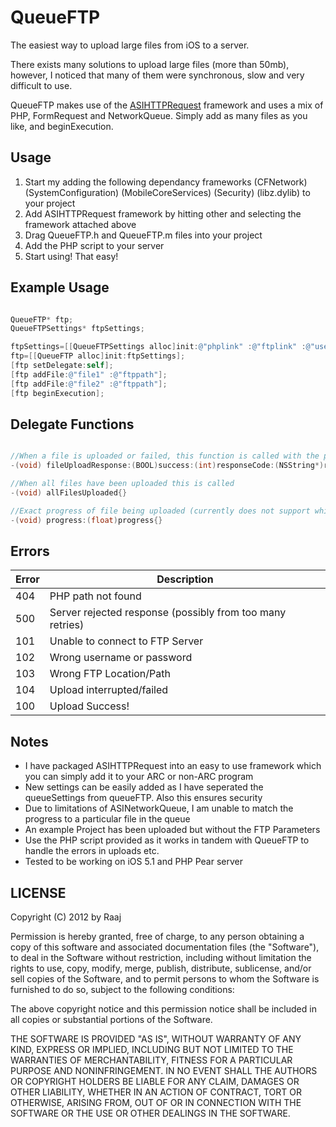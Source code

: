 # QueueFTP

The easiest way to upload large files from iOS to a server.

There exists many solutions to upload large files (more than 50mb), however, I noticed that many of them were synchronous, slow and very difficult to use.

QueueFTP makes use of the [ASIHTTPRequest](http://allseeing-i.com/ASIHTTPRequest/) framework and uses a mix of PHP, FormRequest and NetworkQueue. Simply add as many files as you like, and beginExecution.

## Usage

1. Start my adding the following dependancy frameworks (CFNetwork) (SystemConfiguration) (MobileCoreServices) (Security) (libz.dylib) to your project
2. Add ASIHTTPRequest framework by hitting other and selecting the framework attached above
3. Drag QueueFTP.h and QueueFTP.m files into your project
4. Add the PHP script to your server
4. Start using! That easy!

## Example Usage

``` objective-c

QueueFTP* ftp;
QueueFTPSettings* ftpSettings;

ftpSettings=[[QueueFTPSettings alloc]init:@"phplink" :@"ftplink" :@"username" :@"password"];
ftp=[[QueueFTP alloc]init:ftpSettings];
[ftp setDelegate:self];
[ftp addFile:@"file1" :@"ftppath"];
[ftp addFile:@"file2" :@"ftppath"];
[ftp beginExecution];

```

## Delegate Functions

``` objective-c

//When a file is uploaded or failed, this function is called with the particular response code and string
-(void) fileUploadResponse:(BOOL)success:(int)responseCode:(NSString*)responseString{}

//When all files have been uploaded this is called
-(void) allFilesUploaded{}

//Exact progress of file being uploaded (currently does not support which file it is)
-(void) progress:(float)progress{}

```

## Errors

Error    | Description
---------- | ----------- 
404 | PHP path not found   
500 | Server rejected response (possibly from too many retries)
101 | Unable to connect to FTP Server
102 | Wrong username or password
103 | Wrong FTP Location/Path
104 | Upload interrupted/failed
100 | Upload Success!

## Notes

* I have packaged ASIHTTPRequest into an easy to use framework which you can simply add it to your ARC or non-ARC program
* New settings can be easily added as I have seperated the queueSettings from queueFTP. Also this ensures security
* Due to limitations of ASINetworkQueue, I am unable to match the progress to a particular file in the queue
* An example Project has been uploaded but without the FTP Parameters
* Use the PHP script provided as it works in tandem with QueueFTP to handle the errors in uploads etc.
* Tested to be working on iOS 5.1 and PHP Pear server

LICENSE
-------

Copyright (C) 2012 by Raaj

Permission is hereby granted, free of charge, to any person obtaining a copy
of this software and associated documentation files (the "Software"), to deal
in the Software without restriction, including without limitation the rights
to use, copy, modify, merge, publish, distribute, sublicense, and/or sell
copies of the Software, and to permit persons to whom the Software is
furnished to do so, subject to the following conditions:

The above copyright notice and this permission notice shall be included in
all copies or substantial portions of the Software.

THE SOFTWARE IS PROVIDED "AS IS", WITHOUT WARRANTY OF ANY KIND, EXPRESS OR
IMPLIED, INCLUDING BUT NOT LIMITED TO THE WARRANTIES OF MERCHANTABILITY,
FITNESS FOR A PARTICULAR PURPOSE AND NONINFRINGEMENT. IN NO EVENT SHALL THE
AUTHORS OR COPYRIGHT HOLDERS BE LIABLE FOR ANY CLAIM, DAMAGES OR OTHER
LIABILITY, WHETHER IN AN ACTION OF CONTRACT, TORT OR OTHERWISE, ARISING FROM,
OUT OF OR IN CONNECTION WITH THE SOFTWARE OR THE USE OR OTHER DEALINGS IN
THE SOFTWARE.